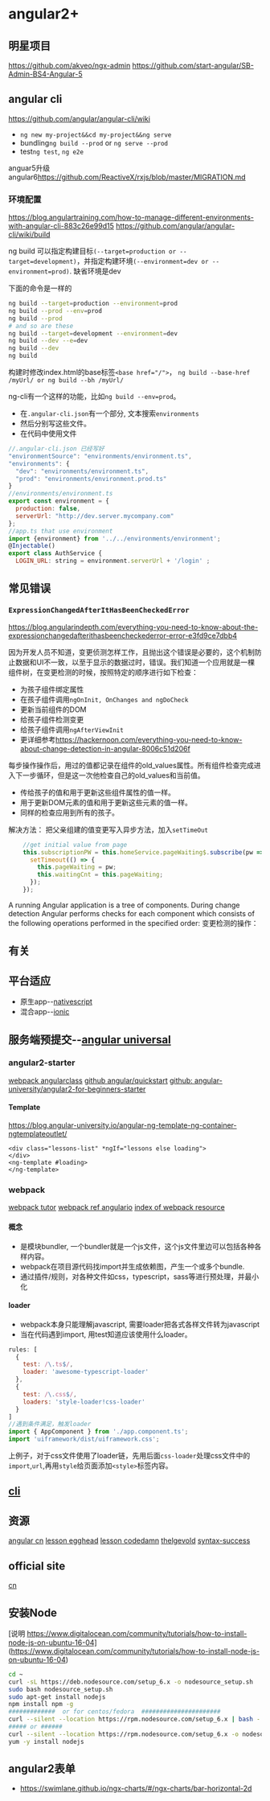 # angular2+

## 明星项目

<https://github.com/akveo/ngx-admin>
<https://github.com/start-angular/SB-Admin-BS4-Angular-5>

## angular cli

<https://github.com/angular/angular-cli/wiki>

+ `ng new my-project&&cd my-project&&ng serve`
+ bundling`ng build --prod` or `ng serve --prod`
+ test`ng test`, `ng e2e`

anguar5升级angular6<https://github.com/ReactiveX/rxjs/blob/master/MIGRATION.md>

### 环境配置

<https://blog.angulartraining.com/how-to-manage-different-environments-with-angular-cli-883c26e99d15>
<https://github.com/angular/angular-cli/wiki/build>

ng build 可以指定构建目标`(--target=production or --target=development)`，并指定构建环境`(--environment=dev or --environment=prod)`. 缺省环境是dev

下面的命令是一样的

```bash
ng build --target=production --environment=prod
ng build --prod --env=prod
ng build --prod
# and so are these
ng build --target=development --environment=dev
ng build --dev --e=dev
ng build --dev
ng build
```

构建时修改index.html的base标签`<base href="/">`， `ng build --base-href /myUrl/ or ng build --bh /myUrl/`

ng-cli有一个这样的功能，比如`ng build --env=prod`。

+ 在`.angular-cli.json`有一个部分, 文本搜索`environments`
+ 然后分别写这些文件。
+ 在代码中使用文件

```javascript
//.angular-cli.json 已经写好
"environmentSource": "environments/environment.ts",
"environments": {
  "dev": "environments/environment.ts",
  "prod": "environments/environment.prod.ts"
}
//environments/environment.ts
export const environment = {
  production: false,
  serverUrl: "http://dev.server.mycompany.com"
};
//app.ts that use environment
import {environment} from '../../environments/environment';
@Injectable()
export class AuthService {
  LOGIN_URL: string = environment.serverUrl + '/login' ;
```

## 常见错误

### `ExpressionChangedAfterItHasBeenCheckedError`

<https://blog.angularindepth.com/everything-you-need-to-know-about-the-expressionchangedafterithasbeencheckederror-error-e3fd9ce7dbb4>

因为开发人员不知道，变更侦测怎样工作，且抛出这个错误是必要的，这个机制防止数据和UI不一致，以至于显示的数据过时，错误。我们知道一个应用就是一棵组件树，在变更检测的时候，按照特定的顺序进行如下检查：

+ 为孩子组件绑定属性
+ 在孩子组件调用`ngOnInit, OnChanges and ngDoCheck`
+ 更新当前组件的DOM
+ 给孩子组件检测变更
+ 给孩子组件调用`ngAfterViewInit`
+ 更详细参考<https://hackernoon.com/everything-you-need-to-know-about-change-detection-in-angular-8006c51d206f>

每步操作操作后，用过的值都记录在组件的old_values属性。所有组件检查完成进入下一步循环，但是这一次他检查自己的old_values和当前值。

+ 传给孩子的值和用于更新这些组件属性的值一样。
+ 用于更新DOM元素的值和用于更新这些元素的值一样。
+ 同样的检查应用到所有的孩子。

解决方法： 把父亲组建的值变更写入异步方法，加入`setTimeOut`

```javascript
    //get initial value from page
    this.subscriptionPW = this.homeService.pageWaiting$.subscribe(pw => {
      setTimeout(() => {
        this.pageWaiting = pw;
        this.waitingCnt = this.pageWaiting;
      });
    });
```

A running Angular application is a tree of components. During change detection Angular performs checks for each component which consists of the following operations performed in the specified order:
变更检测的操作：

## 有关

## 平台适应

+ 原生app--[nativescript](https://docs.nativescript.org/tutorial/ng-chapter-0)
+ 混合app--[ionic](https://ionicframework.com/)

## 服务端预提交--[angular universal](https://universal.angular.io/quickstart/)

### angular2-starter

[webpack angularclass](https://github.com/AngularClass/angular2-webpack-starter)
[github angular/quickstart](https://github.com/angular/quickstart/blob/master/README.md)
[github: angular-university/angular2-for-beginners-starter](https://github.com/angular-university/angular2-for-beginners-starter)

#### Template

<https://blog.angular-university.io/angular-ng-template-ng-container-ngtemplateoutlet/>

```text
<div class="lessons-list" *ngIf="lessons else loading">
</div>
<ng-template #loading>
</ng-template>
```

### webpack

[webpack tutor](https://survivejs.com/webpack/developing/getting-started/)
[webpack ref angulario](https://angular.io/guide/webpack)
[index of webpack resource](https://github.com/webpack-china/awesome-webpack-cn)

#### 概念

+ 是模块bundler, 一个bundler就是一个js文件，这个js文件里边可以包括各种各样内容。
+ webpack在项目源代码找import并生成依赖图，产生一个或多个bundle.
+ 通过插件/规则，对各种文件如css，typescript，sass等进行预处理，并最小化

#### loader

+ webpack本身只能理解javascript, 需要loader把各式各样文件转为javascript
+ 当在代码遇到import, 用test知道应该使用什么loader。

```javascript
rules: [
  {
    test: /\.ts$/,
    loader: 'awesome-typescript-loader'
  },
  {
    test: /\.css$/,
    loaders: 'style-loader!css-loader'
  }
]
//遇到条件满足，触发loader
import { AppComponent } from './app.component.ts';
import 'uiframework/dist/uiframework.css';
```

上例子，对于css文件使用了loader链，先用后面`css-loader`处理css文件中的`import`,`url`,再用`style`给页面添加`<style>`标签内容。

## [cli](https://cli.angular.io/)

## 资源

[angular cn](https://angular.cn/resources/)
[lesson egghead](https://egghead.io/lessons/angular-2-say-hello-world-to-angular-2)
[lesson codedamn](http://codedamn.com/videos/angular2/3/)
[thelgevold](https://github.com/thelgevold/angular-2-samples)
[syntax-success](http://www.syntaxsuccess.com/angular-2-samples/#/demo/http)



## official site

[cn](https://angular.cn/)

## 安装Node

[说明 https://www.digitalocean.com/community/tutorials/how-to-install-node-js-on-ubuntu-16-04] (https://www.digitalocean.com/community/tutorials/how-to-install-node-js-on-ubuntu-16-04)

```bash
cd ~
curl -sL https://deb.nodesource.com/setup_6.x -o nodesource_setup.sh
sudo bash nodesource_setup.sh
sudo apt-get install nodejs
npm install npm -g
#############  or for centos/fedora  ######################
curl --silent --location https://rpm.nodesource.com/setup_6.x | bash -
##### or ######
curl --silent --location https://rpm.nodesource.com/setup_6.x -o nodesource.sh && sudo bash nodesource.sh
yum -y install nodejs
```

## angular2表单

+ <https://swimlane.github.io/ngx-charts/#/ngx-charts/bar-horizontal-2d>